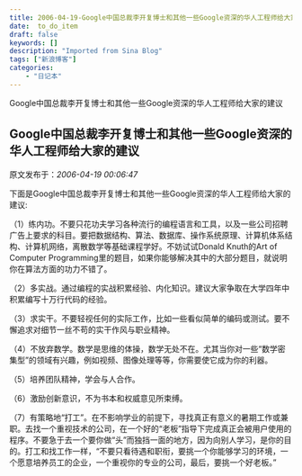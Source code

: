 ```yaml
---
title: 2006-04-19-Google中国总裁李开复博士和其他一些Google资深的华人工程师给大家的建议
date:  to_do_item
draft: false
keywords: []
description: "Imported from Sina Blog"
tags: ["新浪博客"]
categories: 
    - "日记本"
---
```

Google中国总裁李开复博士和其他一些Google资深的华人工程师给大家的建议
## Google中国总裁李开复博士和其他一些Google资深的华人工程师给大家的建议

 原文发布于：*2006-04-19 00:06:47*

下面是Google中国总裁李开复博士和其他一些Google资深的华人工程师给大家的建议&#58;

（1）练内功。不要只花功夫学习各种流行的编程语言和工具，以及一些公司招聘广告上要求的科目。要把数据结构、算法、数据库、操作系统原理、计算机体系结构、计算机网络，离散数学等基础课程学好。不妨试试Donald
Knuth的Art
of Computer Programming里的题目，如果你能够解决其中的大部分题目，就说明你在算法方面的功力不错了。

（2）多实战。通过编程的实战积累经验、内化知识。建议大家争取在大学四年中积累编写十万行代码的经验。

（3）求实干。不要轻视任何的实际工作，比如一些看似简单的编码或测试。要不懈追求对细节一丝不苟的实干作风与职业精神。

（4）不放弃数学。数学是思维的体操，数学无处不在。尤其当你对一些“数学密集型”的领域有兴趣，例如视频、图像处理等等，你需要使它成为你的利器。

（5）培养团队精神，学会与人合作。

（6）激励创新意识，不为书本和权威意见所束缚。

（7）有策略地“打工”。在不影响学业的前提下，寻找真正有意义的暑期工作或兼职。去找一个重视技术的公司，在一个好的“老板”指导下完成真正会被用户使用的程序。不要急于去一个要你做“头”而独挡一面的地方，因为向别人学习，是你的目的。打工和找工作一样，“不要只看待遇和职衔，要挑一个你能够学习的环境，一个愿意培养员工的企业，一个重视你的专业的公司，最后，要挑一个好老板。”


